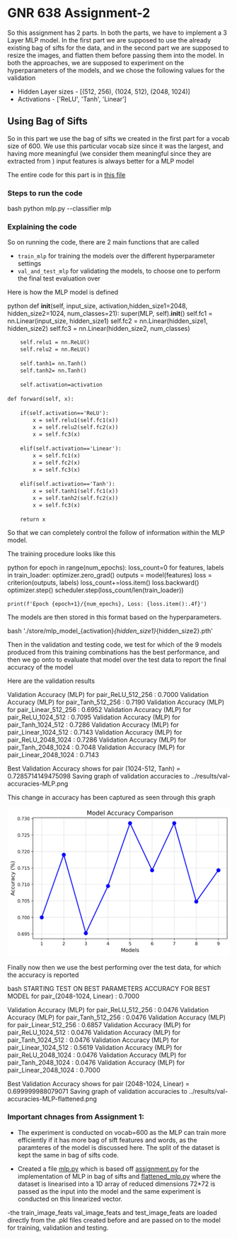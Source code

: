 # GNR 638 Assignment-2

So this assignment has 2 parts. In both the parts, we have to implement a 3 Layer MLP model. In the first part we are supposed to use the already existing bag of sifts for the data, and in the second part we are supposed to resize the images, and flatten them before passing them into the model. In both the approaches, we are supposed to experiment on the hyperparameters of the models, and we chose the following values for the validation

- Hidden Layer sizes - [(512, 256), (1024, 512), (2048, 1024)]
- Activations - ['ReLU', 'Tanh', 'Linear']

## Using Bag of Sifts

So in this part we use the bag of sifts we created in the first part for a vocab size of 600. We use this particular vocab size since it was the largest, and having more meaningful (we consider them meaningful since they are extracted from ) input features is always better for a MLP model

The entire code for this part is in [this file](./code/mlp.py)

### Steps to run the code

bash
python mlp.py --classifier mlp

### Explaining the code

So on running the code, there are 2 main functions that are called
- `train_mlp` for training the models over the different hyperparameter settings
- `val_and_test_mlp` for validating the models, to choose one to perform the final test evaluation over

Here is how the MLP model is defined

python
    def __init__(self, input_size, activation,hidden_size1=2048, hidden_size2=1024, num_classes=21):
        super(MLP, self).__init__()
        self.fc1 = nn.Linear(input_size, hidden_size1)
        self.fc2 = nn.Linear(hidden_size1, hidden_size2)
        self.fc3 = nn.Linear(hidden_size2, num_classes)
        
        self.relu1 = nn.ReLU()
        self.relu2 = nn.ReLU()

        self.tanh1= nn.Tanh()
        self.tanh2= nn.Tanh()

        self.activation=activation

    def forward(self, x):

        if(self.activation=='ReLU'):
            x = self.relu1(self.fc1(x))
            x = self.relu2(self.fc2(x))
            x = self.fc3(x)
        
        elif(self.activation=='Linear'):
            x = self.fc1(x)
            x = self.fc2(x)
            x = self.fc3(x)
        
        elif(self.activation=='Tanh'):
            x = self.tanh1(self.fc1(x))
            x = self.tanh2(self.fc2(x))
            x = self.fc3(x)

        return x

So that we can completely control the follow of information within the MLP model. 

The training procedure looks like this

python
 for epoch in range(num_epochs):
    loss_count=0
    for features, labels in train_loader:
        optimizer.zero_grad()
        outputs = model(features)
        loss = criterion(outputs, labels)
        loss_count+=loss.item()
        loss.backward()
        optimizer.step()
    scheduler.step(loss_count/len(train_loader))

    print(f'Epoch {epoch+1}/{num_epochs}, Loss: {loss.item():.4f}')
            

The models are then stored in this format based on the hyperparameters.

bash
'./store/mlp_model_{activation}_{hidden_size1}_{hidden_size2}.pth'

Then in the validation and testing code, we test for which of the 9 models produced from this training combinations has the best performance, and then we go onto to evaluate that model over the test data to report the final accuracy of the model

Here are the validation results

Validation Accuracy (MLP) for pair_ReLU_512_256 : 0.7000
Validation Accuracy (MLP) for pair_Tanh_512_256 : 0.7190
Validation Accuracy (MLP) for pair_Linear_512_256 : 0.6952
Validation Accuracy (MLP) for pair_ReLU_1024_512 : 0.7095
Validation Accuracy (MLP) for pair_Tanh_1024_512 : 0.7286
Validation Accuracy (MLP) for pair_Linear_1024_512 : 0.7143
Validation Accuracy (MLP) for pair_ReLU_2048_1024 : 0.7286
Validation Accuracy (MLP) for pair_Tanh_2048_1024 : 0.7048
Validation Accuracy (MLP) for pair_Linear_2048_1024 : 0.7143

Best Validation Accuracy shows for pair (1024-512, Tanh) = 0.7285714149475098
Saving graph of validation accuracies to ../results/val-accuracies-MLP.png

This change in accuracy has been captured as seen through this graph

![Validation accuracy](./results/val-accuracies-MLP.png)

Finally now then we use the best performing over the test data, for which the accuracy is reported

bash
STARTING TEST ON BEST PARAMETERS
ACCURACY FOR BEST MODEL for pair_(2048-1024, Linear) : 0.7000





Validation Accuracy (MLP) for pair_ReLU_512_256 : 0.0476
Validation Accuracy (MLP) for pair_Tanh_512_256 : 0.0476
Validation Accuracy (MLP) for pair_Linear_512_256 : 0.6857
Validation Accuracy (MLP) for pair_ReLU_1024_512 : 0.0476
Validation Accuracy (MLP) for pair_Tanh_1024_512 : 0.0476
Validation Accuracy (MLP) for pair_Linear_1024_512 : 0.5619
Validation Accuracy (MLP) for pair_ReLU_2048_1024 : 0.0476
Validation Accuracy (MLP) for pair_Tanh_2048_1024 : 0.0476
Validation Accuracy (MLP) for pair_Linear_2048_1024 : 0.7000

Best Validation Accuracy shows for pair (2048-1024, Linear) = 0.699999988079071
Saving graph of validation accuracies to ../results/val-accuracies-MLP-flattened.png  






### Important chnages from Assignment 1:

- The experiment is conducted on vocab=600 as the MLP can train more efficiently if it has more bag of sift features and words, as the paramteres of the model is discussed here. The split of the dataset is kept the same in bag of sifts code.

- Created a file [mlp.py](./code/mlp.py) which is based off [assignment.py](./code/assignment.py) for the implementation of MLP in bag of sifts and [flattened_mlp.py](./code/flattened_mlp.py) where the dataset is linearised into a 1D array of reduced dimensions 72*72 is passed as the input into the model and the same experiment is conducted on this linearized vector.

-the train_image_feats val_image_feats and test_image_feats are loaded directly from the .pkl files created before and are passed on to the model for training, validatiion and testing.

